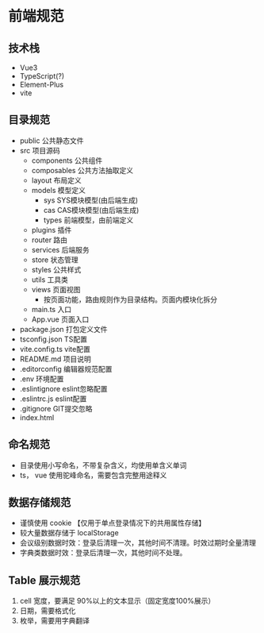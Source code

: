 # 前端规范

## 技术栈
- Vue3
- TypeScript(?)
- Element-Plus
- vite

## 目录规范

- public  公共静态文件
- src  项目源码
  - components 公共组件
  - composables 公共方法抽取定义
  - layout 布局定义
  - models 模型定义
    - sys SYS模块模型(由后端生成)
    - cas CAS模块模型(由后端生成)
    - types 前端模型，由前端定义
  - plugins 插件
  - router 路由
  - services 后端服务
  - store 状态管理
  - styles 公共样式
  - utils  工具类
  - views 页面视图
    - 按页面功能，路由规则作为目录结构。页面内模块化拆分
  - main.ts 入口
  - App.vue 页面入口
- package.json  打包定义文件
- tsconfig.json  TS配置
- vite.config.ts  vite配置
- README.md   项目说明
- .editorconfig   编辑器规范配置
- .env  环境配置
- .eslintignore  eslint忽略配置
- .eslintrc.js  eslint配置
- .gitignore  GIT提交忽略
- index.html
  

## 命名规范
- 目录使用小写命名，不带复杂含义，均使用单含义单词
- ts， vue 使用驼峰命名，需要包含完整用途释义


## 数据存储规范
- 谨慎使用 cookie 【仅用于单点登录情况下的共用属性存储】
- 较大量数据存储于 localStorage
- 会议级别数据时效：登录后清理一次，其他时间不清理。时效过期时全量清理
- 字典类数据时效：登录后清理一次，其他时间不处理。

## Table 展示规范
1. cell 宽度，要满足 90%以上的文本显示（固定宽度100%展示）
2. 日期，需要格式化
3. 枚举，需要用字典翻译